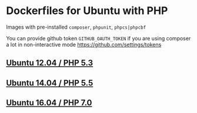 # Dockerfiles for Ubuntu with PHP

Images with pre-installed `composer`, `phpunit`, `phpcs|phpcbf`

You can provide github token `GITHUB_OAUTH_TOKEN` if you are using
composer a lot in non-interactive mode https://github.com/settings/tokens


## [Ubuntu 12.04 / PHP 5.3](12.04/README.md)


## [Ubuntu 14.04 / PHP 5.5](14.04/README.md)


## [Ubuntu 16.04 / PHP 7.0](16.04/README.md)
